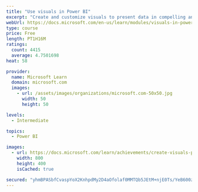```yaml
---
title: "Use visuals in Power BI"
excerpt: "Create and customize visuals to present data in compelling and insightful ways."
webUrl: https://docs.microsoft.com/en-us/learn/modules/visuals-in-power-bi/
type: course
price: Free
length: PT1H16M
ratings:
  count: 4415
  average: 4.7501698
heat: 58

provider:
  name: Microsoft Learn
  domain: microsoft.com
  images:
    - url: /assets/images/organizations/microsoft.com-50x50.jpg
      width: 50
      height: 50

levels:
  - Intermediate

topics:
  - Power BI

images:
  - url: https://docs.microsoft.com/learn/achievements/create-visuals-power-bi-desktop-social.png
    width: 800
    height: 400
    isCached: true

secured: "yhmBPASbfCvaspYoX2KnhpdMy2D4aOfolaf0MMTQb5JEtM+njE0Ts/YeB600ztZWzUhryDiEuCXaaK4cSOjShDDMdh48XbnFV29wJOwxHM1GkMeklY0J6cFlOcRzuAM4/oO2cvsdYqnq04U6RBO81S8f2AyohsxEVs5cmS2zc7IHWX+lPAY0II9lfVHKm6m8I8wxw9Kwm0XG/FZosBcrbCOeUF/2+qciMCEehQmg/0agC6iHce8ikYcam7V0/VT+tvzDY3WFsMA4eIgUAq4BAVpEnP1HlLvIxz9VoHDo7GJ6W45jk+k3ZZivGBTeCGyJRZzsawoJ0zR9uJXScc/dHU+jI9HdzpK3BOp2JdP9ARPhg0FUQKjfx8be91H2PNbvYU/UJWd+1ojy3dlxI922s+6VKuFhxcRbW6KolSLsneQ=;sITR+4fd2cWlUtDxgVj6gg=="
---
```


